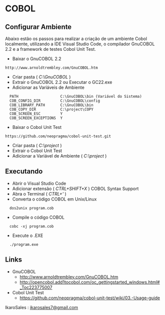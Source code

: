 # COBOL

## Configurar Ambiente  
Abaixo estão os passos para realizar a criação de um ambiente Cobol localmente, utilizando a IDE Visual Studio Code, o compilador GnuCOBOL 2.2 e a framework de testes Cobol Unit Test.

  * Baixar o GnuCOBOL 2.2
  ```
  http://www.arnoldtrembley.com/GnuCOBOL.htm
  ```
  * Criar pasta ( *C:\GnuCOBOL* )
  * Extrair o GnuCOBOL 2.2 ou Executar o GC22.exe
  * Adicionar as Variáveis de Ambiente
  ```
    PATH                   C:\GnuCOBOL\bin (Variável do Sistema)
    COB_CONFIG_DIR         C:\GnuCOBOL\config
    COB_LIBRARY_PATH       C:\GnuCOBOL\bin
    COB_COPY_DIR           C:\project\COPY
    COB_SCREEN_ESC         Y
    COB_SCREEN_EXCEPTIONS  Y
  ```
  * Baixar o Cobol Unit Test
  ```
  https://github.com/neopragma/cobol-unit-test.git
  ```
  * Criar pasta ( *C:\project* )
  * Extrair o Cobol Unit Test
  * Adicionar a Variável de Ambiente ( *C:\project* )

## Executando 
  * Abrir o Visual Studio Code
  * Adicionar extensão ( *CTRL+SHIFT+X* ) COBOL Syntax Support
  * Abra o Terminal ( *CTRL+'* )
  * Converta o código COBOL em Unix/Linux
  ```
    dos2unix program.cob
  ```
  * Compile o código COBOL 
  ```
    cobc -xj program.cob
  ```
  * Execute o .EXE
  ```
    ./program.exe
  ```

## Links
  * GnuCOBOL
	  * http://www.arnoldtrembley.com/GnuCOBOL.htm
	  * http://opencobol.add1tocobol.com/oc_gettingstarted_windows.html#_Toc223775007
  * Cobol Unit Test
	  * https://github.com/neopragma/cobol-unit-test/wiki/03.-Usage-guide

IkaroSales : <ikarosales7@gmail.com>